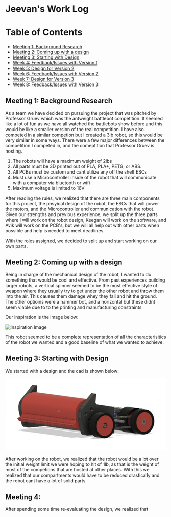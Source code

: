 # Jeevan's Work Log

# Table of Contents
- [Meeting 1: Background Research](#m1)
- [Meeting 2: Coming up with a design](#m2)
- [Meeting 3: Starting with Design](#m3)
- [Week 4: Feedback/Issues with Version 1](#m4)
- [Week 5: Design for Version 2](#m5)
- [Week 6: Feedback/Issues with Version 2](#m6)
- [Week 7: Design for Version 3](#m7)
- [Week 8: Feedback/Issues with Version 3](#m8)





## Meeting 1: Background Research 
As a team we have decided on pursuing the project that was pitched by Professor Gruev which was the antweight battlebot competition. It seemed like a lot of fun as 
we have all watched the battlebots show before and this would be like a smaller version of the real competition. I have also competed in a similar competion but I 
created a 3lb robot, so this would be very similar in some ways. There were a few major differences between the competition I competed in, and the comeptition that 
Professor Gruev is hosting.

1. The robots will have a maximum weight of 2lbs
2. All parts must be 3D printed out of PLA, PLA+, PETG, or ABS.
3. All PCBs must be custom and cant utilize any off the shelf ESCs
4. Must use a Microcontroller inside of the robot that will communicate with a computer via bluetooth or wifi
5. Maximum voltage is limited to 16V

After reading the rules, we realized that there are three main components for this project, the phsyical design of the robot, the ESCs that will power the motors, 
and the Microcontroller and communication with the robot. Given our strengths and previous experience, we split up the three parts where I will work on the robot design, 
Keegan will work on the software, and Avik will work on the PCB's, but we will all help out with other parts when possible and help is needed to meet deadlines.

With the roles assigned, we decided to split up and start working on our own parts.

## Meeting 2: Coming up with a design
Being in charge of the mechanical design of the robot, I wanted to do something that would be cool and effective. From past experiences building larger robots, a vertical
spinner seemed to be the most effective style of weapon where they usually try to get under the other robot and throw them into the air. This causes them damage whey they
fall and hit the ground. The other optioins were a hammer bot, and a horizontal but these didnt seem viable due to to the printing and manufacturing constraints.

Our inspiration is the image below:

![Inspiration Image](AP1GczN6CwPzEUJMnWnTDR8tUuEhmt9LNcgfNrEuG51CfFV_M9TnVQ-5flBWqgw1796-h1347-s-no-gm.png)

This robot seemed to be a complete representation of all the characterisitics of the robot we wanted and a good baseline of what we wanted to achieve.

## Meeting 3: Starting with Design
We started with a design and the cad is shown below:

![V1 Robot](v1robot.png)

After working on the robot, we realized that the robot would be a lot over the initial weight limit we were hoping to hit of 1lb, as that is the weight of most of the competions
that are hosted at other places. With this we realized that our compartments would have to be reduced drastically and the robot cant have a lot of solid parts.

## Meeting 4: 

After spending some time re-evaluating the design, we realized that 




